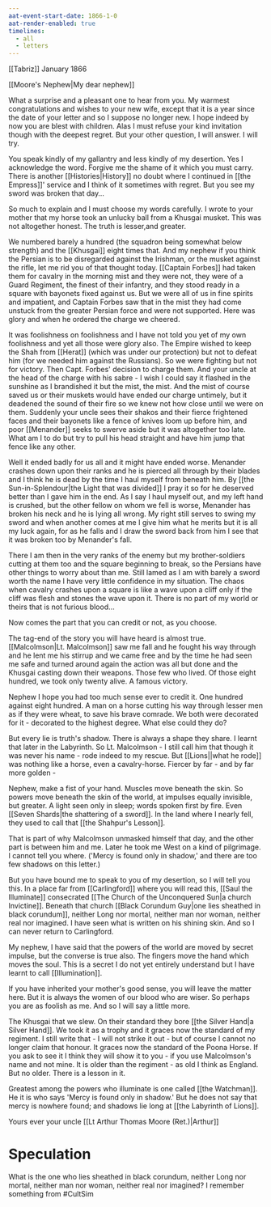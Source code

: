```yaml
---
aat-event-start-date: 1866-1-0
aat-render-enabled: true
timelines:
  - all
  - letters
---
```

[[Tabriz]]
January 1866

[[Moore's Nephew|My dear nephew]]

What a surprise and a pleasant one to hear from you. My warmest congratulations and wishes to your new wife, except that it is a year since the date of your letter and so I suppose no longer new. I hope indeed by now you are blest with children. Alas I must refuse your kind invitation though with the deepest regret. But your other question, I will answer. I will try.

You speak kindly of my gallantry and less kindly of my desertion. Yes I acknowledge the word. Forgive me the shame of it which you must carry. There is another [[Histories|History]] no doubt where I continued in [[the Empress]]' service and I think of it sometimes with regret. But you see my sword was broken that day…

So much to explain and I must choose my words carefully. I wrote to your mother that my horse took an unlucky ball from a Khusgai musket. This was not altogether honest. The truth is lesser,and greater.

We numbered barely a hundred (the squadron being somewhat below strength) and the
[[Khusgai]] eight times that. And my nephew if you think the Persian is to be disregarded against the Irishman, or the musket against the rifle, let me rid you of that thought today. [[Captain Forbes]] had taken them for cavalry in the morning mist and they were not, they were of a Guard Regiment, the finest of their infantry, and they stood ready in a square with bayonets fixed against us. But we were all of us in fine spirits and impatient, and Captain Forbes saw that in the mist they had come unstuck from the greater Persian force and were not supported. Here was glory and when he ordered the charge we cheered.

It was foolishness on foolishness and I have not told you yet of my own foolishness and yet all those were glory also. The Empire wished to keep the Shah from [[Herat]] (which was under our protection) but not to defeat him (for we needed him against the Russians). So we were fighting but not for victory. Then Capt. Forbes' decision to charge them. And your uncle at the head of the charge with his sabre - I wish I could say it flashed in the sunshine as I brandished it but the mist, the mist. And the mist of course saved us or their muskets would have ended our charge untimely, but it deadened the sound of their fire so we knew not how close until we were on them. Suddenly your uncle sees their shakos and their fierce frightened faces and their bayonets like a fence of knives loom up before him, and poor [[Menander]] seeks to swerve aside but it was altogether too late. What am I to do but try to pull his head straight and have him jump that fence like any other.

Well it ended badly for us all and it might have ended worse. Menander crashes down upon their ranks and he is pierced all through by their blades and I think he is dead by the time I haul myself from beneath him. By [[the Sun-in-Splendour|the Light that was divided]] I pray it so for he deserved better than I gave him in the end. As I say I haul myself out, and my left hand is crushed, but the other fellow on whom we fell is worse, Menander has broken his neck and he is lying all wrong. My right still serves to swing my sword and when another comes at me I give him what he merits but it is all my luck again, for as he falls and I draw the sword back from him I see that it was broken too by Menander's fall.

There I am then in the very ranks of the enemy but my brother-soldiers cutting at them too and the square beginning to break, so the Persians have other things to worry about than me. Still lamed as I am with barely a sword worth the name I have very little confidence in my situation. The chaos when cavalry crashes upon a square is like a wave upon a cliff only if the cliff was flesh and stones the wave upon it. There is no part of my world or theirs that is not furious blood…

Now comes the part that you can credit or not, as you choose.

The tag-end of the story you will have heard is almost true. [[Malcolmson|Lt. Malcolmson]] saw me fall and he fought his way through and he lent me his stirrup and we came free and by the time he had seen me safe and turned around again the action was all but done and the Khusgai casting down their weapons. Those few who lived. Of those eight hundred, we took only twenty alive. A famous victory.

Nephew I hope you had too much sense ever to credit it. One hundred against eight hundred. A man on a horse cutting his way through lesser men as if they were wheat, to save his brave comrade. We both were decorated for it - decorated to the highest degree. What else could they do?

But every lie is truth's shadow. There is always a shape they share. I learnt that later in the
Labyrinth. So Lt. Malcolmson - I still call him that though it was never his name - rode indeed to my rescue. But [[Lions||what he rode]] was nothing like a horse, even a cavalry-horse. Fiercer by far - and by far more golden -

Nephew, make a fist of your hand. Muscles move beneath the skin. So powers move beneath the skin of the world, at impulses equally invisible, but greater. A light seen only in sleep; words spoken first by fire. Even [[Seven Shards|the shattering of a sword]]. In the land where I nearly fell, they used to call that [[the Shahpur's Lesson]].

That is part of why Malcolmson unmasked himself that day, and the other part is between him and me. Later he took me West on a kind of pilgrimage. I cannot tell you where. ('Mercy is found only in shadow,' and there are too few shadows on this letter.)

But you have bound me to speak to you of my desertion, so I will tell you this. In a place far from [[Carlingford]] where you will read this, [[Saul the Illuminate]] consecrated [[The Church of the Unconquered Sun|a church Invictine]]. Beneath that church [[Black Corundum Guy|one lies sheathed in black corundum]], neither Long nor mortal, neither man nor woman, neither real nor imagined. I have seen what is written on his shining skin. And so I can never return to Carlingford.

My nephew, I have said that the powers of the world are moved by secret impulse, but the
converse is true also. The fingers move the hand which moves the soul. This is a secret I do not yet entirely understand but I have learnt to call [[Illumination]].

If you have inherited your mother's good sense, you will leave the matter here. But it is always the women of our blood who are wiser. So perhaps you are as foolish as me. And so I will say a little more.

The Khusgai that we slew. On their standard they bore [[the Silver Hand|a Silver Hand]]. We took it as a trophy and it graces now the standard of my regiment. I still write that - I will not strike it out - but of course I cannot no longer claim that honour. It graces now the standard of the Poona Horse. If you ask to see it I think they will show it to you - if you use Malcolmson's name and not mine. It is older than the regiment - as old I think as England. But no older. There is a lesson in it.

Greatest among the powers who illuminate is one called [[the Watchman]]. He it is who says 'Mercy is found only in shadow.' But he does not say that mercy is nowhere found; and shadows lie long at [[the Labyrinth of Lions]].

Yours ever
your uncle
[[Lt Arthur Thomas Moore (Ret.)|Arthur]]

# Speculation
What is the one who lies sheathed in black corundum, neither Long nor mortal, neither man nor woman, neither real nor imagined? I remember something from #CultSim 